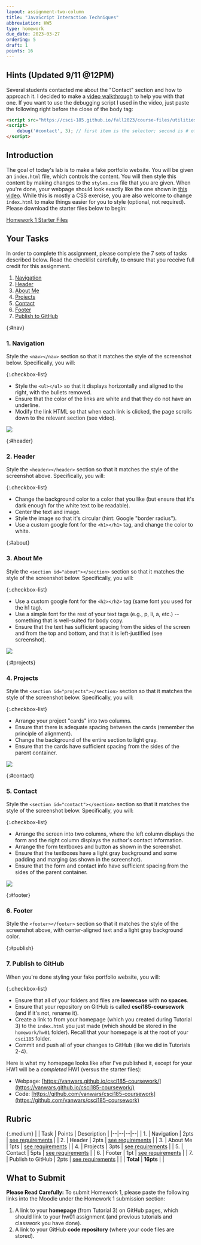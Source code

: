 ```yaml
---
layout: assignment-two-column
title: "JavaScript Interaction Techniques"
abbreviation: HW5
type: homework
due_date: 2023-03-27
ordering: 5
draft: 1
points: 16
---
```


<style>
    blockquote h2 {
        margin: auto !important;
        padding: 0px !important;
    }

    .frame {
        padding: 0;
    }

    .medium th:first-child, .medium td:first-child {
        width: 40px;
        max-width: 40px;
        min-width: 40px;
    }
</style>


## Hints (Updated 9/11 @12PM)
Several students contacted me about the "Contact" section and how to approach it. I decided to make a [video walkthrough](https://drive.google.com/file/d/1-I3NoIsFPK5jGVakLxjoWfp0Obj31K2A/view?usp=sharing) to help you with that one. If you want to use the debugging script I used in the video, just paste the following right before the close of the body tag:

```html
<script src="https://csci-185.github.io/fall2023/course-files/utilities/debug.js"></script>
<script>
    debug('#contact', 3); // first item is the selector; second is # of levels you want to highlight.
</script>
```


## Introduction
The goal of today's lab is to make a fake portfolio website. You will be given an `index.html` file, which controls the content. You will then style this content by making changes to the `styles.css` file that you are given. When you're done, your webpage should look exactly like the one shown in [this video](https://drive.google.com/file/d/1eLJVLW7AGQ_1EX6Hvqh_BVMAkPxKJZFX/view?usp=sharing). While this is mostly a CSS exercise, you are also welcome to change `index.html` to make things easier for you to style (optional, not required). Please download the starter files below to begin:

<a href="/fall2023/course-files/homework/hw01.zip" class="nu-button">Homework 1 Starter Files <i class="fas fa-download"></i></a>

## Your Tasks
In order to complete this assignment, please complete the 7 sets of tasks described below. Read the checklist carefully, to ensure that you receive full credit for this assignment.

1. [Navigation](#nav)
1. [Header](#header)
1. [About Me](#about)
1. [Projects](#projects)
1. [Contact](#contact)
1. [Footer](#footer)
1. [Publish to GitHub](#publish)

{:#nav}
### 1. Navigation
Style the `<nav></nav>` section so that it matches the style of the screenshot below. Specifically, you will:

{:.checkbox-list}
* Style the `<ul></ul>` so that it displays horizontally and aligned to the right, with the bullets removed.
* Ensure that the color of the links are white and that they do not have an underline. 
* Modify the link HTML so that when each link is clicked, the page scrolls down to the relevant section (see video).

<img class="large frame" src="/fall2023/assets/images/homework/hw01/01-header.png" />

{:#header}
### 2. Header
Style the `<header></header>` section so that it matches the style of the screenshot above. Specifically, you will:

{:.checkbox-list}
* Change the background color to a color that you like (but ensure that it's dark enough for the white text to be readable).
* Center the text and image.
* Style the image so that it's circular (hint: Google "border radius").
* Use a custom google font for the `<h1></h1>` tag, and change the color to white.

{:#about}
### 3. About Me
Style the `<section id="about"></section>` section so that it matches the style of the screenshot below. Specifically, you will:

{:.checkbox-list}
* Use a custom google font for the `<h2></h2>` tag (same font you used for the h1 tag).
* Use a simple font for the rest of your text tags (e.g., p, li, a, etc.) -- something that is well-suited for body copy.
* Ensure that the text has sufficient spacing from the sides of the screen and from the top and bottom, and that it is left-justified (see screenshot).

<img class="large frame" src="/fall2023/assets/images/homework/hw01/02-about.png" />


{:#projects}
### 4. Projects

Style the `<section id="projects"></section>` section so that it matches the style of the screenshot below. Specifically, you will:

{:.checkbox-list}
* Arrange your project "cards" into two columns.
* Ensure that there is adequate spacing between the cards (remember the principle of alignment).
* Change the background of the entire section to light gray.
* Ensure that the cards have sufficient spacing from the sides of the parent container.

<img class="large frame" src="/fall2023/assets/images/homework/hw01/03-projects.png" />

{:#contact}
### 5. Contact

Style the `<section id="contact"></section>` section so that it matches the style of the screenshot below. Specifically, you will:

{:.checkbox-list}
* Arrange the screen into two columns, where the left column displays the form and the right column displays the author's contact information.
* Arrange the form textboxes and button as shown in the screenshot.
* Ensure that the textboxes have a light gray background and some padding and marging (as shown in the screenshot).
* Ensure that the form and contact info have sufficient spacing from the sides of the parent container.

<img class="large frame" src="/fall2023/assets/images/homework/hw01/04-contact.png" />


{:#footer}
### 6. Footer
Style the `<footer></footer>` section so that it matches the style of the screenshot above, with center-aligned text and a light gray background color.

{:#publish}
### 7. Publish to GitHub

When you're done styling your fake portfolio website, you will:

{:.checkbox-list}
* Ensure that all of your folders and files are **lowercase** with **no spaces**.
* Ensure that your repository on GitHub is called **csci185-coursework** (and if it's not, rename it).
* Create a link to from your homepage (which you created during Tutorial 3) to the `index.html` you just made (which should be stored in the `homework/hw01` folder). Recall that your homepage is at the root of your `csci185` folder. 
* Commit and push all of your changes to GitHub (like we did in Tutorials 2-4).

Here is what my homepage looks like after I've published it, except for your HW1 will be a *completed* HW1 (versus the starter files):
* Webpage: [https://vanwars.github.io/csci185-coursework/](https://vanwars.github.io/csci185-coursework/)
* Code: [https://github.com/vanwars/csci185-coursework](https://github.com/vanwars/csci185-coursework)

## Rubric

{:.medium}
| | Task | Points | Description |
|--|--|--|--|
| 1. | Navigation | 2pts | [see requirements](#nav) |
| 2. | Header | 2pts | [see requirements](#header) |
| 3. | About Me | 1pts | [see requirements](#about) |
| 4. | Projects | 3pts | [see requirements](#projects) |
| 5. | Contact | 5pts | [see requirements](#contact) |
| 6. | Footer | 1pt | [see requirements](#footer) |
| 7. | Publish to GitHub | 2pts | [see requirements](#publish) |
|  | **Total** | **16pts** |  |


## What to Submit
**Please Read Carefully:** To submit Homework 1, please paste the following links into the Moodle under the Homework 1 submission section:

1. A link to your **homepage** (from Tutorial 3) on GitHub pages, which should link to your hw01 assignment (and previous tutorials and classwork you have done).
2. A link to your GitHub **code repository** (where your code files are stored).